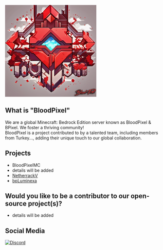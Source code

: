 <img src="https://raw.githubusercontent.com/blood-pixel/.github/main/bplogo.png" alt="image" width="300" height="auto">

## What is "BloodPixel"
We are a global Minecraft: Bedrock Edition server known as BloodPixel & BPixel. We foster a thriving community! <br/>
BloodPixel is a project contributed to by a talented team, including members from Turkey..., adding their unique touch to our global collaboration.

## Projects

- BloodPixelMC
 - details will be added
- [NetherrackV](https://github.com/blood-pixel/Netherrack)
- [bpLuminexa](#)

## Would you like to be a contributor to our open-source project(s)?
* details will be added

## Social Media
<a href="https://discord.gg/j7TX2vyWqH"><img src="https://img.shields.io/discord/1180620664110067712?label=discord&color=7289DA&logo=discord" alt="Discord" /></a>

